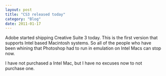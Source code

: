 ```yaml
---
layout: post
title: "CS3 released today"
category: "Blog"
date: 2011-01-17
---
```



Adobe started shipping Creative Suite 3 today. This is the first version that supports Intel based Macintosh systems. So all of the people who have been whining that Photoshop had to run in emulation on Intel Macs can stop now.

I have not purchased a Intel Mac, but I have no excuses now to not purchase one.